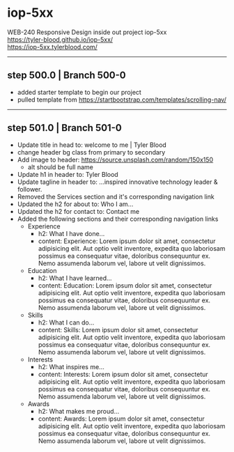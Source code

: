 # iop-5xx

WEB-240 Responsive Design inside out project iop-5xx  
<https://tyler-blood.github.io/iop-5xx/>  
<https://iop-5xx.tylerblood.com/>  

---

## step 500.0 | Branch 500-0

- added starter template to begin our project  
- pulled template from <https://startbootstrap.com/templates/scrolling-nav/>

---

## step 501.0 | Branch 501-0

- Update title in head to: welcome to me | Tyler Blood
- change header bg class from primary to secondary
- Add image to header: <https://source.unsplash.com/random/150x150>
  - alt should be full name
- Update h1 in header to: Tyler Blood
- Update tagline in header to: ...inspired innovative technology leader & follower.
- Removed the Services section and it's corresponding navigation link
- Updated the h2 for about to: Who I am...
- Updated the h2 for contact to: Contact me
- Added the following sections and their corresponding navigation links
  - Experience
    - h2: What I have done...
    - content: Experience: Lorem ipsum dolor sit amet, consectetur adipisicing elit. Aut optio velit inventore, expedita quo laboriosam possimus ea consequatur vitae, doloribus consequuntur ex. Nemo assumenda laborum vel, labore ut velit dignissimos.
  - Education
    - h2: What I have learned...
    - content: Education: Lorem ipsum dolor sit amet, consectetur adipisicing elit. Aut optio velit inventore, expedita quo laboriosam possimus ea consequatur vitae, doloribus consequuntur ex. Nemo assumenda laborum vel, labore ut velit dignissimos.
  - Skills
    - h2: What I can do...
    - content: Skills: Lorem ipsum dolor sit amet, consectetur adipisicing elit. Aut optio velit inventore, expedita quo laboriosam possimus ea consequatur vitae, doloribus consequuntur ex. Nemo assumenda laborum vel, labore ut velit dignissimos.
  - Interests
    - h2: What inspires me...
    - content: Interests: Lorem ipsum dolor sit amet, consectetur adipisicing elit. Aut optio velit inventore, expedita quo laboriosam possimus ea consequatur vitae, doloribus consequuntur ex. Nemo assumenda laborum vel, labore ut velit dignissimos.
  - Awards
    - h2: What makes me proud...
    - content: Awards: Lorem ipsum dolor sit amet, consectetur adipisicing elit. Aut optio velit inventore, expedita quo laboriosam possimus ea consequatur vitae, doloribus consequuntur ex. Nemo assumenda laborum vel, labore ut velit dignissimos.
